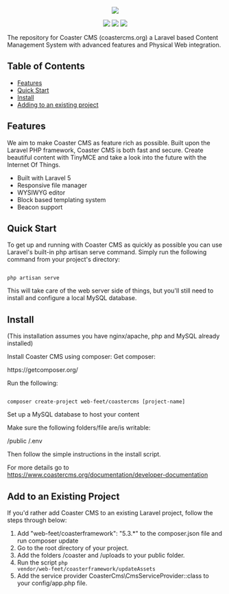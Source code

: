 <p align="center"><img src="https://www.coastercms.org/uploads/images/logo_coaster_github4.jpg"></p>

<p align="center">
  <a href="https://packagist.org/packages/web-feet/coastercms"><img src="https://poser.pugx.org/web-feet/coastercms/downloads.svg"></a>
  <a href="https://packagist.org/packages/web-feet/coastercms"><img src="https://poser.pugx.org/web-feet/coastercms/version.svg"></a>
  <a href="https://www.gnu.org/licenses/gpl-3.0.en.html"><img src="https://poser.pugx.org/web-feet/coastercms/license.svg"></a>
</p>

The repository for Coaster CMS (coastercms.org) a Laravel based Content Management System with advanced features and Physical Web integration.

## Table of Contents

* [Features](#item0)
* [Quick Start](#item1)
* [Install](#item2)
* [Adding to an existing project](#item3)

<a name="item0"></a>
## Features

We aim to make Coaster CMS as feature rich as possible. Built upon the Laravel PHP framework, Coaster CMS is both fast and secure. Create beautiful content with TinyMCE and take a look into the future with the Internet Of Things.

* Built with Laravel 5
* Responsive file manager
* WYSIWYG editor
* Block based templating system
* Beacon support

<a name="item1"></a>
## Quick Start

To get up and running with Coaster CMS as quickly as possible you can use Laravel's built-in php artisan serve command. Simply run the following command from your project's directory:

<code>
php artisan serve
</code>

This will take care of the web server side of things, but you'll still need to install and configure a local MySQL database.

<a name="item2"></a>
## Install

(This installation assumes you have nginx/apache, php and MySQL already installed)

Install Coaster CMS using composer:
Get composer: 
<link>https://getcomposer.org/</link>

Run the following:

<code>
composer create-project web-feet/coastercms [project-name]
</code>

Set up a MySQL database to host your content

Make sure the following folders/file are/is writable:

/public
/.env

Then follow the simple instructions in the install script.

For more details go to <link>https://www.coastercms.org/documentation/developer-documentation</link>

<a name="item3"></a>
## Add to an Existing Project

If you'd rather add Coaster CMS to an existing Laravel project, follow the steps through below:

1. Add "web-feet/coasterframework": "5.3.*" to the composer.json file and run composer update
2. Go to the root directory of your project. 
3. Add the folders /coaster and /uploads to your public folder.
4. Run the script <code>php vendor/web-feet/coasterframework/updateAssets</code>
5. Add the service provider CoasterCms\CmsServiceProvider::class to your config/app.php file.
